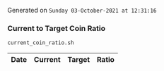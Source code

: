 Generated on `Sunday 03-October-2021 at 12:31:16`

### Current to Target Coin Ratio
`current_coin_ratio.sh`

Date|Current|Target|Ratio
---|---|---|---
